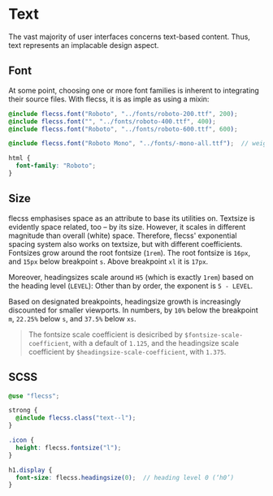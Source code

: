 # Text

The vast majority of user interfaces concerns text-based content. Thus, text represents an implacable design aspect.

## Font

At some point, choosing one or more font families is inherent to integrating their source files. With flecss, it is as imple as using a mixin:

``` scss
@include flecss.font("Roboto", "../fonts/roboto-200.ttf", 200);
@include flecss.font("", "../fonts/roboto-400.ttf", 400);
@include flecss.font("Roboto", "../fonts/roboto-600.ttf", 600);

@include flecss.font("Roboto Mono", "../fonts/-mono-all.ttf");  // weight: 100 900

html {
  font-family: "Roboto";
}
```

## Size

flecss emphasises space as an attribute to base its utilities on. Textsize is evidently space related, too – by its size. However, it scales in different magnitude than overall (white) space. Therefore, flecss' exponential spacing system also works on textsize, but with different coefficients. Fontsizes grow around the root fontsize (`1rem`). The root fontsize is `16px`, and `15px` below breakpoint `s`. Above breakpoint `xl` it is `17px`.

Moreover, headingsizes scale around `H5` (which is exactly `1rem`) based on the heading level (`LEVEL`): Other than by order, the exponent is `5 - LEVEL`.

Based on designated breakpoints, headingsize growth is increasingly discounted for smaller viewports. In numbers, by `10%` below the breakpoint `m`, `22.25%` below `s`, and `37.5%` below `xs`.

> The fontsize scale coefficient is desicribed by `$fontsize-scale-coefficient`, with a default of `1.125`, and the headingsize scale coefficient by `$headingsize-scale-coefficient`, with `1.375`.

## SCSS

``` scss
@use "flecss";

strong {
  @include flecss.class("text--l");
}

.icon {
  height: flecss.fontsize("l");
}

h1.display {
  font-size: flecss.headingsize(0);  // heading level 0 (‘h0’)
}
```